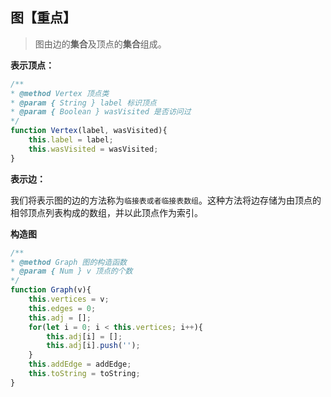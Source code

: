 ## 图【重点】

> 图由边的**集合**及顶点的**集合**组成。

**表示顶点：**

```javascript
/**
* @method Vertex 顶点类
* @param { String } label 标识顶点
* @param { Boolean } wasVisited 是否访问过
*/
function Vertex(label, wasVisited){
    this.label = label;
    this.wasVisited = wasVisited;
}
```

**表示边：**

我们将表示图的边的方法称为`临接表或者临接表数组`。这种方法将边存储为由顶点的相邻顶点列表构成的数组，并以此顶点作为索引。


**构造图**

```javascript
/**
* @method Graph 图的构造函数
* @param { Num } v 顶点的个数
*/
function Graph(v){
    this.vertices = v;
    this.edges = 0;
    this.adj = [];
    for(let i = 0; i < this.vertices; i++){
        this.adj[i] = [];
        this.adj[i].push('');
    }
    this.addEdge = addEdge;
    this.toString = toString;
}
```